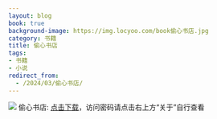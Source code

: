 ```yaml
---
layout: blog
book: true
background-image: https://img.locyoo.com/book偷心书店.jpg
category: 书籍
title: 偷心书店
tags:
- 书籍
- 小说
redirect_from:
  - /2024/03/偷心书店/
---
```

![](https://img.locyoo.com/book偷心书店.jpg)
偷心书店: <a name = "ref1" href="https://url18.ctfile.com/f/50983618-1041255187-42ad0c?p=3619">点击下载</a>，访问密码请点击右上方“关于”自行查看